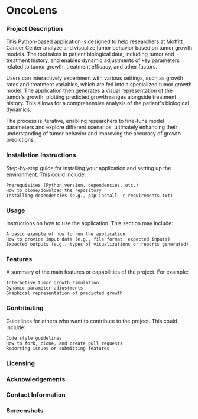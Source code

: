 # OncoLens

### Project Description
This Python-based application is designed to help researchers at Moffitt Cancer Center analyze and visualize tumor behavior based on tumor growth models. The tool takes in patient biological data, including tumor and treatment history, and enables dynamic adjustments of key parameters related to tumor growth, treatment efficacy, and other factors.

Users can interactively experiment with various settings, such as growth rates and treatment variables, which are fed into a specialized tumor growth model. The application then generates a visual representation of the tumor's growth, plotting predicted growth ranges alongside treatment history. This allows for a comprehensive analysis of the patient's biological dynamics.

The process is iterative, enabling researchers to fine-tune model parameters and explore different scenarios, ultimately enhancing their understanding of tumor behavior and improving the accuracy of growth predictions.

### Installation Instructions
Step-by-step guide for installing your application and setting up the environment. This could include:

    Prerequisites (Python version, dependencies, etc.)
    How to clone/download the repository
    Installing dependencies (e.g., pip install -r requirements.txt)

### Usage
Instructions on how to use the application. This section may include:

    A basic example of how to run the application
    How to provide input data (e.g., file format, expected inputs)
    Expected outputs (e.g., types of visualizations or reports generated)

### Features
A summary of the main features or capabilities of the project. For example:

    Interactive tumor growth simulation
    Dynamic parameter adjustments
    Graphical representation of predicted growth

### Contributing
Guidelines for others who want to contribute to the project. This could include:

    Code style guidelines
    How to fork, clone, and create pull requests
    Reporting issues or submitting features

### Licensing

### Acknowledgements

### Contact Information

### Screenshots
